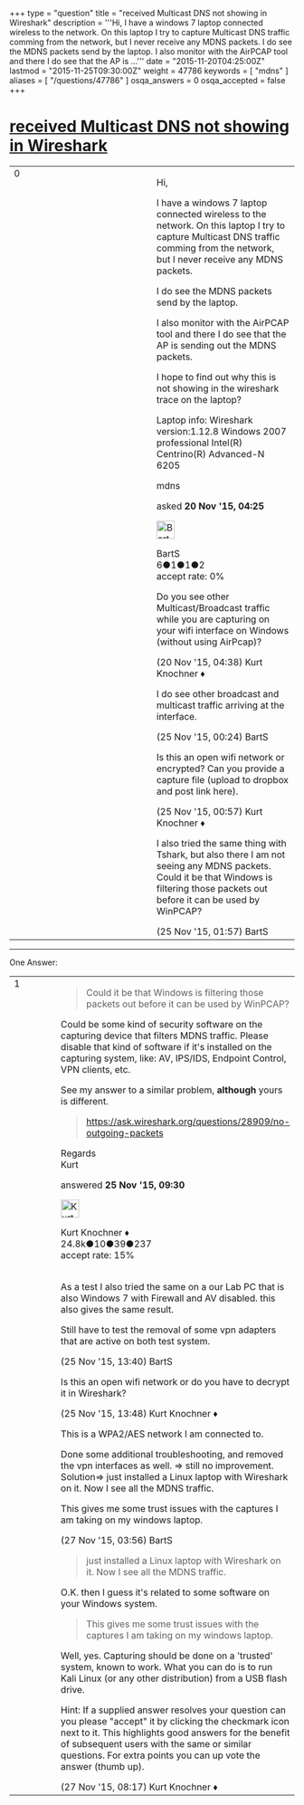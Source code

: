 +++
type = "question"
title = "received Multicast DNS not showing in Wireshark"
description = '''Hi, I have a windows 7 laptop connected wireless to the network. On this laptop I try to capture Multicast DNS traffic comming from the network, but I never receive any MDNS packets. I do see the MDNS packets send by the laptop. I also monitor with the AirPCAP tool and there I do see that the AP is ...'''
date = "2015-11-20T04:25:00Z"
lastmod = "2015-11-25T09:30:00Z"
weight = 47786
keywords = [ "mdns" ]
aliases = [ "/questions/47786" ]
osqa_answers = 0
osqa_accepted = false
+++

<div class="headNormal">

# [received Multicast DNS not showing in Wireshark](/questions/47786/received-multicast-dns-not-showing-in-wireshark)

</div>

<div id="main-body">

<div id="askform">

<table id="question-table" style="width:100%;"><colgroup><col style="width: 50%" /><col style="width: 50%" /></colgroup><tbody><tr class="odd"><td style="width: 30px; vertical-align: top"><div class="vote-buttons"><div id="post-47786-score" class="post-score" title="current number of votes">0</div><div id="favorite-count" class="favorite-count"></div></div></td><td><div id="item-right"><div class="question-body"><p>Hi,</p><p>I have a windows 7 laptop connected wireless to the network. On this laptop I try to capture Multicast DNS traffic comming from the network, but I never receive any MDNS packets.</p><p>I do see the MDNS packets send by the laptop.</p><p>I also monitor with the AirPCAP tool and there I do see that the AP is sending out the MDNS packets.</p><p>I hope to find out why this is not showing in the wireshark trace on the laptop?</p><p>Laptop info: Wireshark version:1.12.8 Windows 2007 professional Intel(R) Centrino(R) Advanced-N 6205</p></div><div id="question-tags" class="tags-container tags">mdns</div><div id="question-controls" class="post-controls"></div><div class="post-update-info-container"><div class="post-update-info post-update-info-user"><p>asked <strong>20 Nov '15, 04:25</strong></p><img src="https://secure.gravatar.com/avatar/5bdc253dfe511232daf35139347344df?s=32&amp;d=identicon&amp;r=g" class="gravatar" width="32" height="32" alt="BartS&#39;s gravatar image" /><p>BartS<br />
<span class="score" title="6 reputation points">6</span><span title="1 badges"><span class="badge1">●</span><span class="badgecount">1</span></span><span title="1 badges"><span class="silver">●</span><span class="badgecount">1</span></span><span title="2 badges"><span class="bronze">●</span><span class="badgecount">2</span></span><br />
<span class="accept_rate" title="Rate of the user&#39;s accepted answers">accept rate:</span> <span title="BartS has no accepted answers">0%</span></p></div></div><div id="comments-container-47786" class="comments-container"><span id="47787"></span><div id="comment-47787" class="comment"><div id="post-47787-score" class="comment-score"></div><div class="comment-text"><p>Do you see other Multicast/Broadcast traffic while you are capturing on your wifi interface on Windows (without using AirPcap)?</p></div><div id="comment-47787-info" class="comment-info"><span class="comment-age">(20 Nov '15, 04:38)</span> Kurt Knochner ♦</div></div><span id="47951"></span><div id="comment-47951" class="comment"><div id="post-47951-score" class="comment-score"></div><div class="comment-text"><p>I do see other broadcast and multicast traffic arriving at the interface.</p></div><div id="comment-47951-info" class="comment-info"><span class="comment-age">(25 Nov '15, 00:24)</span> BartS</div></div><span id="47952"></span><div id="comment-47952" class="comment"><div id="post-47952-score" class="comment-score"></div><div class="comment-text"><p>Is this an open wifi network or encrypted? Can you provide a capture file (upload to dropbox and post link here).</p></div><div id="comment-47952-info" class="comment-info"><span class="comment-age">(25 Nov '15, 00:57)</span> Kurt Knochner ♦</div></div><span id="47954"></span><div id="comment-47954" class="comment"><div id="post-47954-score" class="comment-score"></div><div class="comment-text"><p>I also tried the same thing with Tshark, but also there I am not seeing any MDNS packets. Could it be that Windows is filtering those packets out before it can be used by WinPCAP?</p></div><div id="comment-47954-info" class="comment-info"><span class="comment-age">(25 Nov '15, 01:57)</span> BartS</div></div></div><div id="comment-tools-47786" class="comment-tools"></div><div class="clear"></div><div id="comment-47786-form-container" class="comment-form-container"></div><div class="clear"></div></div></td></tr></tbody></table>

------------------------------------------------------------------------

<div class="tabBar">

<span id="sort-top"></span>

<div class="headQuestions">

One Answer:

</div>

</div>

<span id="47982"></span>

<div id="answer-container-47982" class="answer">

<table style="width:100%;"><colgroup><col style="width: 50%" /><col style="width: 50%" /></colgroup><tbody><tr class="odd"><td style="width: 30px; vertical-align: top"><div class="vote-buttons"><div id="post-47982-score" class="post-score" title="current number of votes">1</div></div></td><td><div class="item-right"><div class="answer-body"><blockquote><p>Could it be that Windows is filtering those packets out before it can be used by WinPCAP?</p></blockquote><p>Could be some kind of security software on the capturing device that filters MDNS traffic. Please disable that kind of software if it's installed on the capturing system, like: AV, IPS/IDS, Endpoint Control, VPN clients, etc.</p><p>See my answer to a similar problem, <strong>although</strong> yours is different.</p><blockquote><p><a href="https://ask.wireshark.org/questions/28909/no-outgoing-packets">https://ask.wireshark.org/questions/28909/no-outgoing-packets</a><br />
</p></blockquote><p>Regards<br />
Kurt</p></div><div class="answer-controls post-controls"></div><div class="post-update-info-container"><div class="post-update-info post-update-info-user"><p>answered <strong>25 Nov '15, 09:30</strong></p><img src="https://secure.gravatar.com/avatar/23b7bf5b13bc2c98b2e8aa9869ca5d75?s=32&amp;d=identicon&amp;r=g" class="gravatar" width="32" height="32" alt="Kurt%20Knochner&#39;s gravatar image" /><p>Kurt Knochner ♦<br />
<span class="score" title="24767 reputation points"><span>24.8k</span></span><span title="10 badges"><span class="badge1">●</span><span class="badgecount">10</span></span><span title="39 badges"><span class="silver">●</span><span class="badgecount">39</span></span><span title="237 badges"><span class="bronze">●</span><span class="badgecount">237</span></span><br />
<span class="accept_rate" title="Rate of the user&#39;s accepted answers">accept rate:</span> <span title="Kurt Knochner has 344 accepted answers">15%</span> </br></br></p></div></div><div id="comments-container-47982" class="comments-container"><span id="47994"></span><div id="comment-47994" class="comment"><div id="post-47994-score" class="comment-score"></div><div class="comment-text"><p>As a test I also tried the same on a our Lab PC that is also Windows 7 with Firewall and AV disabled. this also gives the same result.</p><p>Still have to test the removal of some vpn adapters that are active on both test system.</p></div><div id="comment-47994-info" class="comment-info"><span class="comment-age">(25 Nov '15, 13:40)</span> BartS</div></div><span id="47995"></span><div id="comment-47995" class="comment"><div id="post-47995-score" class="comment-score"></div><div class="comment-text"><p>Is this an open wifi network or do you have to decrypt it in Wireshark?</p></div><div id="comment-47995-info" class="comment-info"><span class="comment-age">(25 Nov '15, 13:48)</span> Kurt Knochner ♦</div></div><span id="48020"></span><div id="comment-48020" class="comment"><div id="post-48020-score" class="comment-score"></div><div class="comment-text"><p>This is a WPA2/AES network I am connected to.</p><p>Done some additional troubleshooting, and removed the vpn interfaces as well. =&gt; still no improvement. Solution=&gt; just installed a Linux laptop with Wireshark on it. Now I see all the MDNS traffic.</p><p>This gives me some trust issues with the captures I am taking on my windows laptop.</p></div><div id="comment-48020-info" class="comment-info"><span class="comment-age">(27 Nov '15, 03:56)</span> BartS</div></div><span id="48027"></span><div id="comment-48027" class="comment"><div id="post-48027-score" class="comment-score"></div><div class="comment-text"><blockquote><p>just installed a Linux laptop with Wireshark on it. Now I see all the MDNS traffic.</p></blockquote><p>O.K. then I guess it's related to some software on your Windows system.</p><blockquote><p>This gives me some trust issues with the captures I am taking on my windows laptop.</p></blockquote><p>Well, yes. Capturing should be done on a 'trusted' system, known to work. What you can do is to run Kali Linux (or any other distribution) from a USB flash drive.</p><p>Hint: If a supplied answer resolves your question can you please "accept" it by clicking the checkmark icon next to it. This highlights good answers for the benefit of subsequent users with the same or similar questions. For extra points you can up vote the answer (thumb up).</p></div><div id="comment-48027-info" class="comment-info"><span class="comment-age">(27 Nov '15, 08:17)</span> Kurt Knochner ♦</div></div></div><div id="comment-tools-47982" class="comment-tools"></div><div class="clear"></div><div id="comment-47982-form-container" class="comment-form-container"></div><div class="clear"></div></div></td></tr></tbody></table>

</div>

<div class="paginator-container-left">

</div>

</div>

</div>

